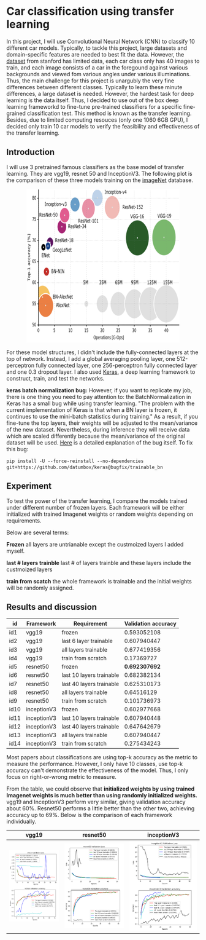 # Car classification using transfer learning

In this project, I will use Convolutional Neural Network (CNN) to classify 10 different car models. Typically, to tackle this project, large datasets and domain-specific features are needed to best fit the data. However, the [dataset](https://ai.stanford.edu/~jkrause/cars/car_dataset.html) from stanford has limited data, each car class only has 40 images to train, and each image consists of a car in the foregound against various backgrounds and viewed fom various angles under various illuminations. Thus, the main challenge for this project is unargubly the very fine differences between different classes. Typically to learn these minute differences, a large dataset is needed. However, the hardest task for deep learning is the data itself. Thus, I decided to use out of the box deep learning frameworkd to fine-tune pre-trained classifiers for a specific fine-grained classification test. This method is known as the transfer learning. Besides, due to limited computing resouces (only one 1060 6GB GPU), I decided only train 10 car models to verify the feasibility and effectiveness of the transfer learning. 

## Introduction
I will use 3 pretrained famous classifiers as the base model of transfer learning. They are vgg19, resnet 50 and InceptionV3. The following plot is the comparison of these three models training on the [imageNet](http://www.image-net.org/) database. 

<p align="center">
  <img width="400" height="400" src="https://github.com/butroy/CNN_Car_Classification/blob/master/plots/network%20comparison.png">
</p>


For these model structures, I didn't include the fully-connected layers at the top of network. Instead, I add a global averaging pooling layer, one 512-perceptron fully connected layer, one 256-perceptron fully connected layer and one 0.3 dropout layer. I also used [Keras](https://keras.io/), a deep learning framework to construct, train, and test the networks.
 
**keras batch normalization bug:**
However, if you want to replicate my job, there is one thing you need to pay attention to: the BatchNormalization in Keras has a small bug while using transfer learning. "The problem with the current implementation of Keras is that when a BN layer is frozen, it continues to use the mini-batch statistics during training."  As a result, if you fine-tune the top layers, their weights will be adjusted to the mean/variance of the new dataset. Nevertheless, during inference they will receive data which are scaled differently because the mean/variance of the original dataset will be used. [Here](http://blog.datumbox.com/the-batch-normalization-layer-of-keras-is-broken/) is a detailed explanation of the bug itself. To fix this bug:
```
pip install -U --force-reinstall --no-dependencies git+https://github.com/datumbox/keras@bugfix/trainable_bn
```

## Experiment
To test the power of the transfer learning, I compare the models trained under different number of frozen layers. Each framework will be either initialized with trained Imagenet weights or random weights depending on requirements. 

Below are several terms:

**Frozen** all layers are untrianable except the custmoized layers I added myself.

**last # layers trainble** last # of layers trainble and these layers include the custmoized layers

**train from scatch** the whole framework is trainable and the initial weights will be randomly assigned.

## Results and discussion

| id   | Framework    | Requirement              | Validation accuracy |
|------|-------------|--------------------------|---------------------|
| id1  | vgg19       | frozen                   | 0.593052108         |
| id2  | vgg19       | last 6 layer trainable   | 0.607940447         |
| id3  | vgg19       | all layers trainable     | 0.677419356         |
| id4  | vgg19       | train from scratch       | 0.17369727          |
| id5  | resnet50    | frozen                   | **0.692307692**     |
| id6  | resnet50    | last 10 layers trainable | 0.682382134         |
| id7  | resnet50    | last 40 layers trainable | 0.625310173         |
| id8  | resnet50    | all layers trainable     | 0.64516129          |
| id9  | resnet50    | train from scratch       | 0.101736973         |
| id10 | inceptionV3 | frozen                   | 0.602977668         |
| id11 | inceptionV3 | last 10 layers trainable | 0.607940448         |
| id12 | inceptionV3 | last 40 layers trainable | 0.647642679         |
| id13 | inceptionV3 | all layers trainable     | 0.607940447         |
| id14 | inceptionV3 | train from scratch       | 0.275434243         |

Most papers about classifications are using top-k accuracy as the metric to measure the performance. However, I only have 10 classes, use top-k accuracy can't demonstrate the effectiveness of the model. Thus, I only focus on right-or-wrong metric to measure.


From the table, we could observe that **initialized weights by using trained Imagenet weights is much better than using randomly initialized weights.** vgg19 and InceptionV3 perform very similar, giving validation accuracy about 60%. Resnet50 performs a little better than the other two, achieving accuracy up to 69%. Below is the comparison of each framework individually.


vgg19           |  resnet50 |inceptionV3  
:-------------------------:|:-------------------------:|:-------------------------:
![](https://github.com/butroy/CNN_Car_Classification/blob/master/plots/vgg19.png)  |  ![](https://github.com/butroy/CNN_Car_Classification/blob/master/plots/resnet50.png)|![](https://github.com/butroy/CNN_Car_Classification/blob/master/plots/inceptionV3.png)

